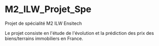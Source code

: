 # M2_ILW_Projet_Spe
Projet de spécialité M2 ILW Ensitech

Le projet consiste en l'étude de l'évolution et la prédiction des prix des biens/terrains immobiliers en France. 

